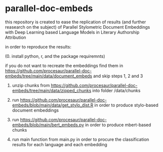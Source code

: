 # parallel-doc-embeds

this repository is created to ease the replication of results (and further reasearch on the subject) of
Parallel Stylometric Document Embeddings with Deep Learning based Language Models in Literary Authorship Attribution


in order to reproduce the results:

(0. install python, r, and the package requiremnts)

if you do not want to recreate the embeddings find them in https://github.com/procesaur/parallel-doc-embeds/tree/main/data/document_embeds and skip steps 1, 2 and 3

1. unzip chunks from https://github.com/procesaur/parallel-doc-embeds/tree/main/data/zipped_chunks into folder /data/chunks
2. run https://github.com/procesaur/parallel-doc-embeds/blob/main/data/get_stylo_dist.R in order to produce stylo-based document embeddings
3. run https://github.com/procesaur/parallel-doc-embeds/blob/main/bert_embeds.py in order to produce mbert-based chunks

4. run main function from main.py in order to procure the classification results for each language and each embedding
